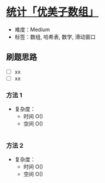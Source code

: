 # [统计「优美子数组」](https://leetcode-cn.com/problems/count-number-of-nice-subarrays/)

- 难度：Medium
- 标签：数组, 哈希表, 数学, 滑动窗口

## 刷题思路

- [ ] xx
- [ ] xx

### 方法 1

- 复杂度：
    - 时间 O()
    - 空间 O()

``` js

```

### 方法 2

- 复杂度：
    - 时间 O()
    - 空间 O()

``` js

```
